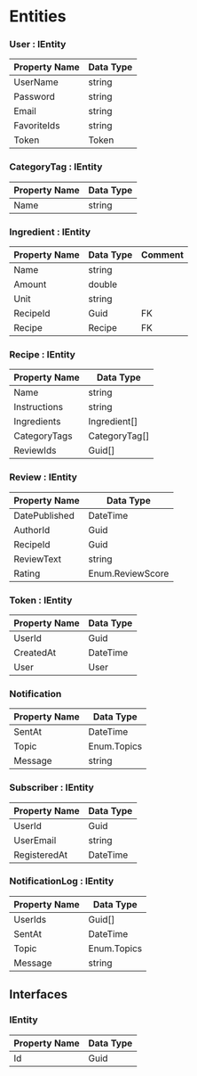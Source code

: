 # Entities

### User : IEntity

| **Property Name** | **Data Type** |
| ----------------- | ------------- |
| UserName          | string        |
| Password          | string        |
| Email             | string        |
| FavoriteIds       | string        |
| Token             | Token         |

### CategoryTag : IEntity

| **Property Name** | **Data Type** |
| ----------------- | ------------- |
| Name              | string        |

### Ingredient : IEntity

| **Property Name** | **Data Type** | **Comment** |
| ----------------- | ------------- | ----------- |
| Name              | string        |
| Amount            | double        |
| Unit              | string        |
| RecipeId          | Guid          | FK          |
| Recipe            | Recipe        | FK          |

### Recipe : IEntity

| **Property Name** | **Data Type** |
| ----------------- | ------------- |
| Name              | string        |
| Instructions      | string        |
| Ingredients       | Ingredient[]  |
| CategoryTags      | CategoryTag[] |
| ReviewIds         | Guid[]        |

### Review : IEntity

| **Property Name** | **Data Type**    |
| ----------------- | ---------------- |
| DatePublished     | DateTime         |
| AuthorId          | Guid             |
| RecipeId          | Guid             |
| ReviewText        | string           |
| Rating            | Enum.ReviewScore |

### Token : IEntity

| **Property Name** | **Data Type** |
| ----------------- | ------------- |
| UserId            | Guid          |
| CreatedAt         | DateTime      |
| User              | User          |

### Notification

| **Property Name** | **Data Type**    |
| ----------------- | ---------------- |
| SentAt            | DateTime         |
| Topic             | Enum.Topics      |
| Message           | string           |

### Subscriber : IEntity

| **Property Name** | **Data Type** |
| ----------------- | ------------- |
| UserId            | Guid          |
| UserEmail         | string        |
| RegisteredAt      | DateTime      |

### NotificationLog : IEntity

| **Property Name** | **Data Type**    |
| ----------------- | ---------------- |
| UserIds         | Guid[]         |
| SentAt            | DateTime         |
| Topic             | Enum.Topics      |
| Message           | string           |

## Interfaces

### IEntity

| **Property Name** | **Data Type** |
| ----------------- | ------------- |
| Id                | Guid          |
